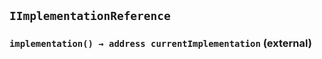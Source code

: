 ## `IImplementationReference`






### `implementation() → address currentImplementation` (external)






